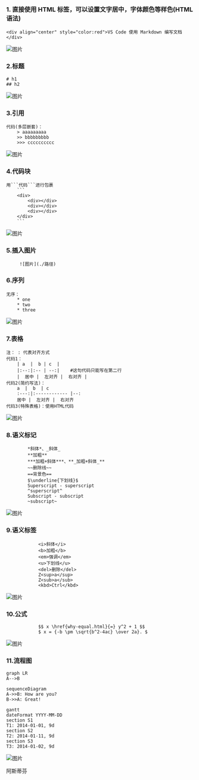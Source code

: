 ### 1. 直接使用 HTML 标签，可以设置文字居中，字体颜色等样色(HTML 语法)

```
<div align="center" style="color:red">VS Code 使用 Markdown 编写文档</div>
```
![图片](1416468-20181013113846950-268769791.png)
### 2.标题
```
# h1
## h2
```
![图片](1416468-20181013113058225-382406846.png)
### 3.引用
```
代码(多层嵌套)：
    > aaaaaaaaa
    >> bbbbbbbbb
    >>> cccccccccc
```
![图片](1416468-20181013115817382-355841116.png)
### 4.代码块
```
用```代码```进行包裹
    ```
    <div>
        <div></div>
        <div></div>
        <div></div>
    </div>
    ```
```
![图片](1416468-20181013120045746-1494223267.png)
### 5.插入图片
```
     ![图片](./路径)
```
### 6.序列
```
无序：
    * one
    * two
    * three
```
![图片](1416468-20181013135546764-1511208744.png)
### 7.表格
```
注： : 代表对齐方式 
代码1：
    | a  |  b | c  |
    |:--:|:-- | --:|    #这句代码只能写在第二行
    |  居中 |  左对齐 |  右对齐 |
代码2(简约写法)：
    a  |  b  | c  
    :---:|:------------ |--:
    居中 |  左对齐 |  右对齐 
代码3(特殊表格)：使用HTML代码
```
![图片](1416468-20181013140208543-887088502.png)
### 8.语义标记
```
        *斜体*、_斜体_  
        **加粗**  
        ***加粗+斜体***、**_加粗+斜体_**  
        ~~删除线~~    
        ==背景色==  
        $\underline{下划线}$   
        Superscript - superscript
        ^superscript^
        Subscript - subscript
        ~subscript~
```
![图片](1416468-20181013141450881-1643211402.png)
### 9.语义标签
```
            <i>斜体</i>  
            <b>加粗</b>  
            <em>强调</em>  
            <u>下划线</u>   
            <del>删除</del>  
            Z<sup>a</sup>  
            Z<sub>a</sub>  
            <kbd>Ctrl</kbd>
```
![图片](1416468-20181013141852500-1808583615.png)
### 10.公式
```
            $$ x \href{why-equal.html}{=} y^2 + 1 $$
            $ x = {-b \pm \sqrt{b^2-4ac} \over 2a}. $
```
![图片](1416468-20181013142320633-1065865764.png)
### 11.流程图
```
graph LR
A-->B
```

```
sequenceDiagram
A->>B: How are you?
B->>A: Great!
```
```
gantt
dateFormat YYYY-MM-DD
section S1
T1: 2014-01-01, 9d
section S2
T2: 2014-01-11, 9d
section S3
T3: 2014-01-02, 9d
```
![图片](1416468-20181013145451938-1033375809.png)

阿斯蒂芬
